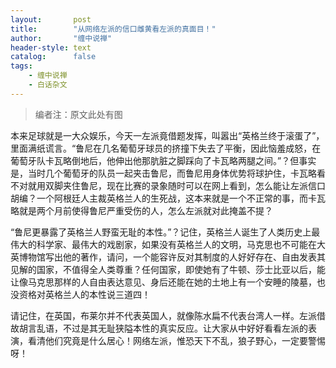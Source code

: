 ```yaml
---
layout:       post
title:        "从网络左派的信口雌黄看左派的真面目！"
author:       "缠中说禅"
header-style: text
catalog:      false
tags:
    - 缠中说禅
    - 白话杂文
---
```


> 编者注：原文此处有图



本来足球就是一大众娱乐，今天一左派竟借题发挥，叫嚣出“英格兰终于滚蛋了”，里面满纸谎言。“鲁尼在几名葡萄牙球员的挤撞下失去了平衡，因此恼羞成怒，在葡萄牙队卡瓦略倒地后，他伸出他那肮脏之脚踩向了卡瓦略两腿之间。”？但事实是，当时几个葡萄牙的队员一起夹击鲁尼，而鲁尼用身体优势将球护住，卡瓦略看不对就用双脚夹住鲁尼，现在比赛的录象随时可以在网上看到，怎么能让左派信口胡编？一个阿根廷人主裁英格兰人的生死战，这本来就是一个不正常的事，而卡瓦略就是两个月前使得鲁尼严重受伤的人，怎么左派就对此掩盖不提？



“鲁尼更暴露了英格兰人野蛮无耻的本性。”？记住，英格兰人诞生了人类历史上最伟大的科学家、最伟大的戏剧家，如果没有英格兰人的文明，马克思也不可能在大英博物馆写出他的著作，请问，一个能容许反对其制度的人好好存在、自由发表其见解的国家，不值得全人类尊重？任何国家，即使她有了牛顿、莎士比亚以后，能让像马克思那样的人自由表达意见、身后还能在她的土地上有一个安睡的陵墓，也没资格对英格兰人的本性说三道四！



请记住，在英国，布莱尔并不代表英国人，就像陈水扁不代表台湾人一样。左派借故胡言乱语，不过是其无耻狭隘本性的真实反应。让大家从中好好看看左派的表演，看清他们究竟是什么居心！网络左派，惟恐天下不乱，狼子野心，一定要警惕呀！
